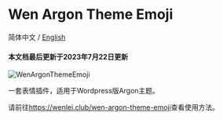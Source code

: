 # Wen Argon Theme Emoji

简体中文 / [English](README_en.md)

#### 本文档最后更新于2023年7月22日更新

![WenArgonThemeEmoji](https://cdn.jsdelivr.net/gh/Andy17269/Wen-Argon-Theme-Emoji@master/image-2011.png)

一套表情插件，适用于Wordpress版Argon主题。 

请前往<a href="https://wenlei.club/wen-argon-theme-emoji">https://wenlei.club/wen-argon-theme-emoji</a>查看使用方法。
